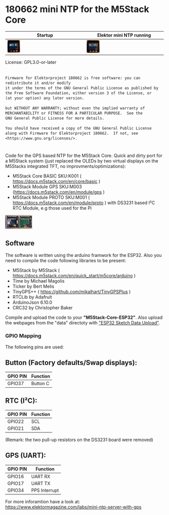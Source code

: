# 180662 mini NTP for the M5Stack Core

| Startup                                                                                               | Elektor mini NTP running                                                                                       |
|-------------------------------------------------------------------------------------------------------|----------------------------------------------------------------------------------------------------------------|
| <img src="pictures/M5Stack_Startup.jpg" alt="M5Stack Modules (GPS and RTC)" width="17%" height="17%"> | <img src="pictures/M5Stack_Elektor_mini_NTP.jpg" alt="M5Stack Modules (GPS and RTC)" width="17%" height="17%"> |

License: GPL3.0-or-later
###### 

    Firmware for Elektorproject 180662 is free software: you can redistribute it and/or modify
    it under the terms of the GNU General Public License as published by
    the Free Software Foundation, either version 3 of the License, or
    (at your option) any later version.

    but WITHOUT ANY WARRANTY; without even the implied warranty of
    MERCHANTABILITY or FITNESS FOR A PARTICULAR PURPOSE.  See the
    GNU General Public License for more details.

    You should have received a copy of the GNU General Public License
    along with Firmware for Elektorproject 180662.  If not, see <https://www.gnu.org/licenses/>.

#

Code for the GPS based NTP for the M5Stack Core.
Quick and dirty port  for a M5Stack system (just replaced the OLEDs by two virtual displays on the M5Stacks integrated TFT, no improvments/optimizations):
*  M5Stack Core BASIC SKU:K001 ( https://docs.m5stack.com/en/core/basic )
*  M5Stack Module GPS SKU:M003 (https://docs.m5stack.com/en/module/gps )
*  M5Stack Module PROTO SKU:M001 ( https://docs.m5stack.com/en/module/proto ) with DS3231 based I²C RTC Module, e.g those used for the Pi

<img src="pictures/M5Stack_Modules.jpg" alt="M5Stack Modules (GPS and RTC)" width="17%" height="17%">

## Software 

The software is written using the arduino framwork for the ESP32. Also you need to compile the code following libraries to be present:
 *  M5Stack by M5Stack ( https://docs.m5stack.com/en/quick_start/m5core/arduino ) 
 *  Time by Michael Magolis
 *  Ticker by Bert Melis
 *  TinyGPS++ ( https://github.com/mikalhart/TinyGPSPlus )  
 *  RTCLib by Adafruit
 *  ArduinoJson 6.10.0
 *  CRC32 by Christopher Baker

 Compile and upload the code to your **"M5Stack-Core-ESP32"**. Also upload the webpages from the "data" directoty with ["ESP32 Sketch Data Upload"](https://github.com/me-no-dev/arduino-esp32fs-plugin).

 ### GPIO Mapping
 The following pins are used:

## Button (Factory defaults/Swap displays):
| GPIO PIN  | Function  |
|-----------|-----------|
|  GPIO37   | Button C  |

## RTC (I²C):
| GPIO PIN  | Function  |
|-----------|-----------|
|  GPIO22   |  SCL      |
|  GPIO21   |  SDA      |

(Remark: the two pull-up resistors on the DS3231 board were removed)

## GPS (UART):
| GPIO PIN  | Function      |
|-----------|---------------|
| GPIO16    | UART RX       |
| GPIO17    | UART TX       |
| GPIO34    | PPS Interrupt |

For more inforamtion have a look at: https://www.elektormagazine.com/labs/mini-ntp-server-with-gps
